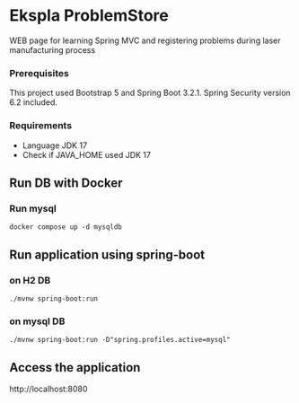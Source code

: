 # Ekspla ProblemStore
WEB page for learning Spring MVC and registering problems during laser manufacturing process

### Prerequisites
This project used Bootstrap 5 and Spring Boot 3.2.1.
Spring Security version 6.2 included.

### Requirements
* Language JDK 17
* Check if JAVA_HOME used JDK 17

## Run DB with Docker
### Run mysql
```
docker compose up -d mysqldb
```

## Run application using spring-boot
### on H2 DB
```
./mvnw spring-boot:run
```

### on mysql DB
```
./mvnw spring-boot:run -D"spring.profiles.active=mysql"
```

## Access the application
http://localhost:8080